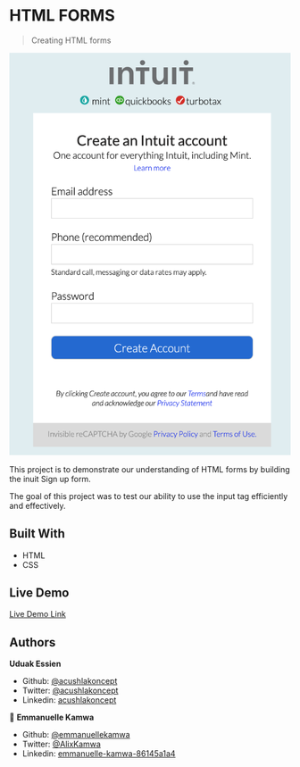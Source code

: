 # HTML FORMS

> Creating HTML forms

![screenshot](./images/inuit_img.png)

This project is to demonstrate our understanding of HTML forms by building the inuit Sign up form.

The goal of this project was to test our ability to use the input tag efficiently and effectively.

## Built With

-   HTML
-   CSS

## Live Demo

[Live Demo Link](https://github.com/emmanuellekamwa/html_forms/tree/feature-form)

## Authors

**Uduak Essien**

-   Github: [@acushlakoncept](https://github.com/acushlakoncept/)
-   Twitter: [@acushlakoncept](https://twitter.com/acushlakoncept)
-   Linkedin: [acushlakoncept](https://www.linkedin.com/in/acushlakoncept/)

👤 **Emmanuelle Kamwa**

-   Github: [@emmanuellekamwa](https://github.com/emmanuellekamwa)
-   Twitter: [@AlixKamwa](https://twitter.com/AlixKamwa)
-   Linkedin: [emmanuelle-kamwa-86145a1a4](https://www.linkedin.com/in/emmanuelle-kamwa-86145a1a4/)
